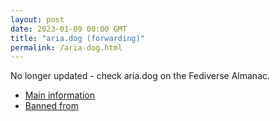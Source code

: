 ```yaml
---
layout: post
date: 2023-01-09 00:00 GMT
title: "aria.dog (forwarding)"
permalink: /aria-dog.html
---
```


No longer updated - check aria.dog on the Fediverse Almanac.

* [Main information](https://www.fediversealmanac.com/api/v1/instances/aria.dog)
* [Banned from](https://www.fediversealmanac.com/api/v1/instances/aria.dog/banned_from)

